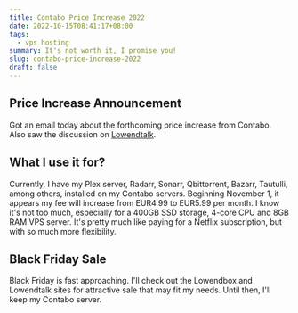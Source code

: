 ```yaml
---
title: Contabo Price Increase 2022
date: 2022-10-15T08:41:17+08:00
tags:
  - vps hosting
summary: It's not worth it, I promise you!
slug: contabo-price-increase-2022
draft: false
---
```


## Price Increase Announcement
Got an email today about the forthcoming price increase from Contabo. Also saw the discussion on [Lowendtalk](https://lowendtalk.com/discussion/181898/contabo-new-pricing-9-1#latest).

## What I use it for?
Currently, I have my Plex server, Radarr, Sonarr, Qbittorrent, Bazarr, Tautulli, among others, installed on my Contabo servers. Beginning November 1, it appears my fee will increase from EUR4.99 to EUR5.99 per month. I know it's not too much, especially for a 400GB SSD storage, 4-core CPU and 8GB RAM VPS server. It's pretty much like paying for a Netflix subscription, but with so much more flexibility.

## Black Friday Sale
Black Friday is fast approaching. I'll check out the Lowendbox and Lowendtalk sites for attractive sale that may fit my needs. Until then, I'll keep my Contabo server.
